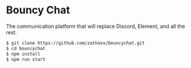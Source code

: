 # Bouncy Chat

The communication platform that will replace Discord, Element, and all the rest.

```sh
$ git clone https://github.com/zathaxx/bouncychat.git
$ cd bouncychat
$ npm install
$ npm run start
```
